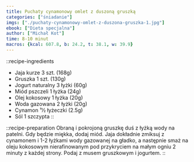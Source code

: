 ```yaml
---
title: Puchaty cynamonowy omlet z duszoną gruszką
categories: ["śniadanie"]
imgs: ["./puchaty-cynamonowy-omlet-z-duszona-gruszka-1.jpg"]
ebook: ["Dieta specjalna"]
author: ["Michał Kot"]
time: 8-10 minut
macros: {kcal: 607.8, b: 24.2, t: 38.1, w: 39.9}
---
```


::recipe-ingredients
- Jaja kurze 3 szt. (168g)
- Gruszka 1 szt. (130g)
- Jogurt naturalny 3 łyżki (60g)
- Miód pszczeli 1 łyżka (24g)
- Olej kokosowy 1 łyżka (20g)
- Woda gazowana 2 łyżki (20g)
- Cynamon ¹½ łyżeczki (2.5g)
- Sól 1 szczypta
::

::recipe-preparation
Obraną i pokrojoną gruszkę duś z łyżką wody na patelni. Gdy będzie miękka, dodaj miód. Jaja dokładnie zmiksuj z cynamonem i 1-2 łyżkami wody gazowanej na gładko, a następnie smaż na oleju kokosowym nierafinowanym pod przykryciem na małym ogniu 2 minuty z każdej strony. Podaj z musem gruszkowym i jogurtem.
::